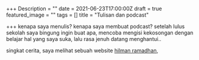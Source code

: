 +++
Description = ""
date = 2021-06-23T17:00:00Z
draft = true
featured_image = ""
tags = []
title = "Tulisan dan podcast"

+++
kenapa saya menulis? kenapa saya membuat podcast? setelah lulus sekolah saya bingung ingin buat apa, mencoba mengisi kekosongan dengan belajar hal yang saya suka, lalu rasa jenuh datang menghantui..

singkat cerita, saya melihat sebuah website [hilman ramadhan](https://hilman.space), 